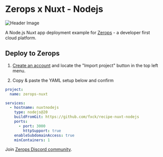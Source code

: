 # Zerops x Nuxt - Nodejs

<img src="https://storage-prg1.zerops.io/4gn35-objectstorage0/nuxt-zerops.webp" alt="Header Image">

A Node.js Nuxt app deployment example for [Zerops](https://zerops.io) - a developer first cloud platform.

## Deploy to Zerops

1. [Create an account](https://app.zerops.io/registration) and locate the "Import project" button in the top left menu.

2. Copy & paste the YAML setup below and confirm

```yaml
project:
  name: zerops-nuxt

services:
  - hostname: nuxtnodejs
    type: nodejs@20
    buildFromGit: https://github.com/fxck/recipe-nuxt-nodejs
    ports:
      - port: 3000
        httpSupport: true
    enableSubdomainAccess: true
    minContainers: 1
```

Join [Zerops Discord community](https://discord.com/invite/WDvCZ54).